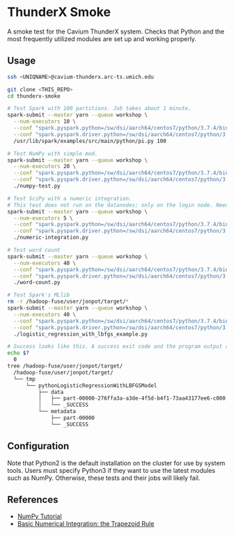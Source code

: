 # ThunderX Smoke

A smoke test for the Cavium ThunderX system. Checks that Python and the most frequently utilized modules are set up and working properly.

## Usage

```bash
ssh <UNIQNAME>@cavium-thunderx.arc-ts.umich.edu

git clone <THIS_REPO>
cd thunderx-smoke

# Test Spark with 100 partitions. Job takes about 1 minute.
spark-submit --master yarn --queue workshop \
  --num-executors 10 \
  --conf "spark.pyspark.python=/sw/dsi/aarch64/centos7/python/3.7.4/bin/python3" \
  --conf "spark.pyspark.driver.python=/sw/dsi/aarch64/centos7/python/3.7.4/bin/python3" \
  /usr/lib/spark/examples/src/main/python/pi.py 100

# Test NumPy with simple mod.
spark-submit --master yarn --queue workshop \
  --num-executors 20 \
  --conf "spark.pyspark.python=/sw/dsi/aarch64/centos7/python/3.7.4/bin/python3" \
  --conf "spark.pyspark.driver.python=/sw/dsi/aarch64/centos7/python/3.7.4/bin/python3" \
  ./numpy-test.py

# Test SciPy with a numeric integration.
# This test does not run on the datanodes; only on the login node. Needs improvement.
spark-submit --master yarn --queue workshop \
  --num-executors 5 \
  --conf "spark.pyspark.python=/sw/dsi/aarch64/centos7/python/3.7.4/bin/python3" \
  --conf "spark.pyspark.driver.python=/sw/dsi/aarch64/centos7/python/3.7.4/bin/python3" \
  ./numeric-integration.py

# Test word count
spark-submit --master yarn --queue workshop \
  --num-executors 40 \
  --conf "spark.pyspark.python=/sw/dsi/aarch64/centos7/python/3.7.4/bin/python3" \
  --conf "spark.pyspark.driver.python=/sw/dsi/aarch64/centos7/python/3.7.4/bin/python3" \
  ./word-count.py

# Test Spark's MLlib
rm -r /hadoop-fuse/user/jonpot/target/*
spark-submit --master yarn --queue workshop \
  --num-executors 40 \
  --conf "spark.pyspark.python=/sw/dsi/aarch64/centos7/python/3.7.4/bin/python3" \
  --conf "spark.pyspark.driver.python=/sw/dsi/aarch64/centos7/python/3.7.4/bin/python3" \
  ./logistic_regression_with_lbfgs_example.py

# Success looks like this. A success exit code and the program output a model.
echo $?
  0
tree /hadoop-fuse/user/jonpot/target/
  /hadoop-fuse/user/jonpot/target/
  └── tmp
      └── pythonLogisticRegressionWithLBFGSModel
          ├── data
          │   ├── part-00000-276ffa3a-a3de-4f5d-b4f1-73aa43177ee6-c000.snappy.parquet
          │   └── _SUCCESS
          └── metadata
              ├── part-00000
              └── _SUCCESS
```

## Configuration

Note that Python2 is the default installation on the cluster for use by system tools. Users must specify Python3 if they want to use the latest modules such as NumPy. Otherwise, these tests and their jobs will likely fail.

## References

- [NumPy Tutorial](https://cs231n.github.io/python-numpy-tutorial/)
- [Basic Numerical Integration: the Trapezoid Rule](https://nbviewer.jupyter.org/github/ipython/ipython/blob/master/examples/IPython%20Kernel/Trapezoid%20Rule.ipynb)

